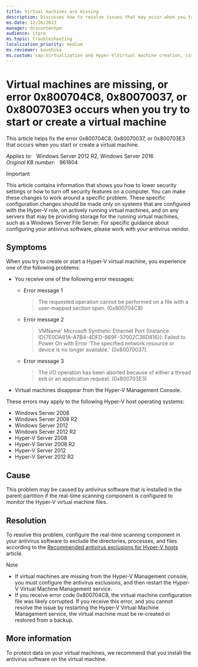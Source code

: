 ```yaml
---
title: Virtual machines are missing
description: Discusses how to resolve issues that may occur when you try to create or to start a virtual machine on a Windows Server-based computer that has the Hyper-V role installed, or on a Microsoft Hyper-V Server-based computer.
ms.date: 12/26/2023
manager: dcscontentpm
audience: itpro
ms.topic: troubleshooting
localization_priority: medium
ms.reviewer: kaushika
ms.custom: sap:Virtualization and Hyper-V\Virtual machine creation, csstroubleshoot
---
```

# Virtual machines are missing, or error 0x800704C8, 0x80070037, or 0x800703E3 occurs when you try to start or create a virtual machine

This article helps fix the error 0x800704C8, 0x80070037, or 0x800703E3 that occurs when you start or create a virtual machine.

_Applies to:_ &nbsp; Windows Server 2012 R2, Windows Server 2016  
_Original KB number:_ &nbsp; 961804

> [!IMPORTANT]
> This article contains information that shows you how to lower security settings or how to turn off security features on a computer. You can make these changes to work around a specific problem. These specific configuration changes should be made only on systems that are configured with the Hyper-V role, on actively running virtual machines, and on any servers that may be providing storage for the running virtual machines, such as a Windows Server File Server. For specific guidance about configuring your antivirus software, please work with your antivirus vendor.

## Symptoms

When you try to create or start a Hyper-V virtual machine, you experience one of the following problems:

- You receive one of the following error messages:

  - Error message 1
      > The requested operation cannot be performed on a file with a user-mapped section open. (0x800704C8)
  - Error message 2
      > VMName' Microsoft Synthetic Ethernet Port (Instance ID{7E0DA81A-A7B4-4DFD-869F-37002C36D816}): Failed to Power On with Error 'The specified network resource or device is no longer available.' (0x80070037).
  - Error message 3
      > The I/O operation has been aborted because of either a thread exit or an application request. (0x800703E3)

- Virtual machines disappear from the Hyper-V Management Console.

These errors may apply to the following Hyper-V host operating systems:

- Windows Server 2008
- Windows Server 2008 R2
- Windows Server 2012
- Windows Server 2012 R2
- Hyper-V Server 2008
- Hyper-V Server 2008 R2
- Hyper-V Server 2012
- Hyper-V Server 2012 R2

## Cause

This problem may be caused by antivirus software that is installed in the parent partition if the real-time scanning component is configured to monitor the Hyper-V virtual machine files.

## Resolution

To resolve this problem, configure the real-time scanning component in your antivirus software to exclude the directories, processes, and files according to the [Recommended antivirus exclusions for Hyper-V hosts](antivirus-exclusions-for-hyper-v-hosts.md) article.

> [!Note]  
>
> - If virtual machines are missing from the Hyper-V Management console, you must configure the antivirus exclusions, and then restart the Hyper-V Virtual Machine Management service.
> - If you receive error code 0x800704C8, the virtual machine configuration file was likely corrupted. If you receive this error, and you cannot resolve the issue by restarting the Hyper-V Virtual Machine Management service, the virtual machine must be re-created or restored from a backup.

## More information

To protect data on your virtual machines, we recommend that you install the antivirus software on the virtual machine.
